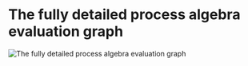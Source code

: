 # The fully detailed process algebra evaluation graph

![The fully detailed process algebra evaluation graph](output/alarm_system_graph.svg)